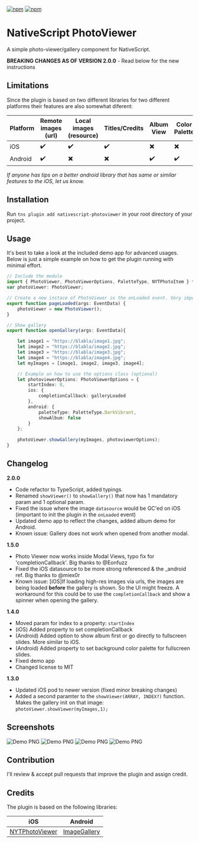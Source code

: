 [![npm](https://img.shields.io/npm/v/nativescript-photoviewer.svg)](https://www.npmjs.com/package/nativescript-photoviewer)
[![npm](https://img.shields.io/npm/dt/nativescript-photoviewer.svg?label=npm%20downloads)](https://www.npmjs.com/package/nativescript-photoviewer)

# NativeScript PhotoViewer
A simple photo-viewer/gallery component for NativeScript.

**BREAKING CHANGES AS OF VERSION 2.0.0** - Read below for the new instructions

## Limitations
 
Since the plugin is based on two different libraries for two different platforms their features are also somewhat diferent:

Platform | Remote images (url) | Local images (resource) | Titles/Credits | Album View | Color Palette
--- | --- | --- | --- | --- | --- |
iOS | :heavy_check_mark: | :heavy_check_mark: | :heavy_check_mark: | :heavy_multiplication_x: | :heavy_multiplication_x:
Android | :heavy_check_mark: | :heavy_multiplication_x: | :heavy_multiplication_x: | :heavy_check_mark: | :heavy_check_mark: 

*If anyone has tips on a better android library that has same or similar features to the iOS, let us know.*

## Installation
Run  `tns plugin add nativescript-photoviewer` in your root directory of your project.

## Usage
It's best to take a look at the included demo app for advanced usages. Below is just a simple example on how to get the plugin running with minimal effort.

```typescript
// Include the module
import { PhotoViewer, PhotoViewerOptions, PaletteType, NYTPhotoItem } from "nativescript-photoviewer";
var photoViewer: PhotoViewer; 

// Create a new instace of PhotoViewer in the onLoaded event. Very important to do the init here! 
export function pageLoaded(args: EventData) {	
    photoViewer = new PhotoViewer();
}

// Show gallery
export function openGallery(args: EventData){

    let image1 = "https://blabla/image1.jpg";
    let image2 = "https://blabla/image2.jpg";
    let image3 = "https://blabla/image3.jpg";
    let image4 = "https://blabla/image4.jpg";
    let myImages = [image1, image2, image3, image4];

    // Example on how to use the options class (optional)
    let photoviewerOptions: PhotoViewerOptions = {
        startIndex: 0,
        ios: {
            completionCallback: galleryLoaded 
        },
        android: {
            paletteType: PaletteType.DarkVibrant,
            showAlbum: false
        }
    };
	
    photoViewer.showGallery(myImages, photoviewerOptions);
}
```

## Changelog
**2.0.0**
- Code refactor to TypeScript, added typings.
- Renamed `showViewer()` to `showGallery()` that now has 1 mandatory param and 1 optional param.
- Fixed the issue where the image `datasource` would be GC'ed on iOS (important to init the plugin in the `onLoaded` event)
- Updated demo app to reflect the changes, added album demo for Android.
- Known issue: Gallery does not work when opened from another modal.

**1.5.0**
- Photo Viewer now works inside Modal Views, typo fix for 'completionCallback'. Big thanks to @Eonfuzz
- Fixed the iOS datasource to be more strong referenced & the _android ref. Big thanks to @miex0r
- Known issue: [iOS]If loading high-res images via urls, the images are being loaded **before** the gallery is shown. So the UI might freeze. A workaround for this could be to use the `completionCallback` and show a spinner when opening the gallery. 


**1.4.0**
- Moved param for index to a property: `startIndex`
- (iOS) Added property to set completionCallback
- (Android) Added option to show album first or go directly to fullscreen slides. More similar to iOS.
- (Android) Added property to set background color palette for fullscreen slides.
- Fixed demo app
- Changed license to MIT

**1.3.0**
- Updated iOS pod to newer version (fixed minor breaking changes)
- Added a second paramter to the `showViewer(ARRAY, INDEX?)` function. Makes the gallery init on that image: `photoViewer.showViewer(myImages,1);`


## Screenshots
![Demo PNG](/screenshots/ns-nytphoto-1.png) ![Demo PNG](/screenshots/ns-nytphoto-2.png)
![Demo PNG](/screenshots/photoview-android-1.png) ![Demo PNG](/screenshots/photoview-android-2.png)

## Contribution
I'll review & accept pull requests that improve the plugin and assign credit.


## Credits

The plugin is based on the following libraries:

iOS | Android
--- | --- 
[NYTPhotoViewer](https://github.com/NYTimes/NYTPhotoViewer) | [ImageGallery](https://github.com/lawloretienne/ImageGallery/)

